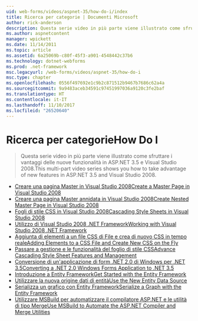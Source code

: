 ```yaml
---
uid: web-forms/videos/aspnet-35/how-do-i/index
title: Ricerca per categorie | Documenti Microsoft
author: rick-anderson
description: Questa serie video in più parte viene illustrato come sfruttare i vantaggi delle nuove funzionalità in ASP.NET 3.5 e Visual Studio 2008.
ms.author: aspnetcontent
manager: wpickett
ms.date: 11/14/2011
ms.topic: article
ms.assetid: 6a25069b-c80f-45f3-a901-4548442c37b6
ms.technology: dotnet-webforms
ms.prod: .net-framework
msc.legacyurl: /web-forms/videos/aspnet-35/how-do-i
msc.type: chapter
ms.openlocfilehash: 0556f497692e1c9b2c871512b9467b7686c62a4a
ms.sourcegitcommit: 9a9483aceb34591c97451997036a9120c3fe2baf
ms.translationtype: HT
ms.contentlocale: it-IT
ms.lasthandoff: 11/10/2017
ms.locfileid: "26520640"
---
```

<a name="how-do-i"></a><span data-ttu-id="47ac8-103">Ricerca per categorie</span><span class="sxs-lookup"><span data-stu-id="47ac8-103">How Do I</span></span>
====================
> <span data-ttu-id="47ac8-104">Questa serie video in più parte viene illustrato come sfruttare i vantaggi delle nuove funzionalità in ASP.NET 3.5 e Visual Studio 2008.</span><span class="sxs-lookup"><span data-stu-id="47ac8-104">This multi-part video series shows you how to take advantage of new features in ASP.NET 3.5 and Visual Studio 2008.</span></span>


- [<span data-ttu-id="47ac8-105">Creare una pagina Master in Visual Studio 2008</span><span class="sxs-lookup"><span data-stu-id="47ac8-105">Create a Master Page in Visual Studio 2008</span></span>](how-do-i-create-a-master-page-in-visual-studio-2008.md)
- [<span data-ttu-id="47ac8-106">Creare una pagina Master annidata in Visual Studio 2008</span><span class="sxs-lookup"><span data-stu-id="47ac8-106">Create Nested Master Page in Visual Studio 2008</span></span>](how-do-i-create-nested-master-page-in-visual-studio-2008.md)
- [<span data-ttu-id="47ac8-107">Fogli di stile CSS in Visual Studio 2008</span><span class="sxs-lookup"><span data-stu-id="47ac8-107">Cascading Style Sheets in Visual Studio 2008</span></span>](how-do-i-cascading-style-sheets-in-visual-studio-2008.md)
- [<span data-ttu-id="47ac8-108">Utilizzo di Visual Studio 2008 .NET Framework</span><span class="sxs-lookup"><span data-stu-id="47ac8-108">Working with Visual Studio 2008 .NET Framework</span></span>](how-do-i-working-with-visual-studio-2008-net-framework.md)
- [<span data-ttu-id="47ac8-109">Aggiunta di elementi a un file CSS di File e crea di nuovo CSS in tempo reale</span><span class="sxs-lookup"><span data-stu-id="47ac8-109">Adding Elements to a CSS File and Create New CSS on the Fly</span></span>](how-do-i-adding-elements-to-a-css-file-and-create-new-css-on-the-fly.md)
- [<span data-ttu-id="47ac8-110">Passare a gestione e le funzionalità del foglio di stile CSS</span><span class="sxs-lookup"><span data-stu-id="47ac8-110">Advance Cascading Style Sheet Features and Management</span></span>](how-do-i-advance-cascading-style-sheet-features-and-management.md)
- [<span data-ttu-id="47ac8-111">Conversione di un'applicazione di form .NET 2.0 di Windows per .NET 3.5</span><span class="sxs-lookup"><span data-stu-id="47ac8-111">Converting a .NET 2.0 Windows Forms Application to .NET 3.5</span></span>](how-do-i-converting-a-net-20-windows-forms-application-to-net-35.md)
- [<span data-ttu-id="47ac8-112">Introduzione a Entity Framework</span><span class="sxs-lookup"><span data-stu-id="47ac8-112">Get Started with the Entity Framework</span></span>](how-do-i-get-started-with-the-entity-framework.md)
- [<span data-ttu-id="47ac8-113">Utilizzare la nuova origine dati di entità</span><span class="sxs-lookup"><span data-stu-id="47ac8-113">Use the New Entity Data Source</span></span>](how-do-i-use-the-new-entity-data-source.md)
- [<span data-ttu-id="47ac8-114">Serializza un grafico con Entity Framework</span><span class="sxs-lookup"><span data-stu-id="47ac8-114">Serialize a Graph with the Entity Framework</span></span>](how-do-i-serialize-a-graph-with-the-entity-framework.md)
- [<span data-ttu-id="47ac8-115">Utilizzare MSBuild per automatizzare il compilatore ASP.NET e le utilità di tipo Merge</span><span class="sxs-lookup"><span data-stu-id="47ac8-115">Use MSBuild to Automate the ASP.NET Compiler and Merge Utilities</span></span>](how-do-i-use-msbuild-to-automate-the-aspnet-compiler-and-merge-utilities.md)

